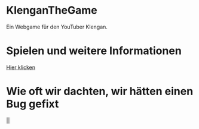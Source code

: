 # KlenganTheGame
Ein Webgame für den YouTuber Klengan.

Spielen und weitere Informationen
=======
[Hier klicken](https://klenganthegame.github.io/KlenganTheGame/index.html)

Wie oft wir dachten, wir hätten einen Bug gefixt
======
||
